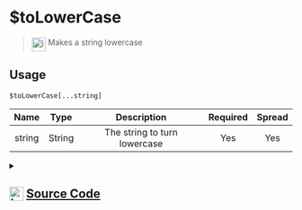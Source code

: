 # $toLowerCase
> <img align="top" src="https://upload.wikimedia.org/wikipedia/commons/thumb/e/e4/Infobox_info_icon.svg/160px-Infobox_info_icon.svg.png?20150409153300" alt="image" width="25" height="auto"> Makes a string lowercase
## Usage
```
$toLowerCase[...string]
```
| Name | Type | Description | Required | Spread
| :---: | :---: | :---: | :---: | :---: |
string | String | The string to turn lowercase | Yes | Yes
<details>
<summary>
    
## <img align="top" src="https://cdn4.iconfinder.com/data/icons/iconsimple-logotypes/512/github-512.png" alt="image" width="25" height="auto">  [Source Code](https://github.com/tryforge/ForgeScript-V2/blob/main/src/native/toLowerCase.ts)
    
</summary>
    
```ts
import { ArgType, NativeFunction, Return } from "../structures"

export default new NativeFunction({
    name: "$toLowerCase",
    description: "Makes a string lowercase",
    unwrap: true,
    args: [
        {
            name: "string",
            description: "The string to turn lowercase",
            type: ArgType.String,
            rest: true,
            required: true
        }
    ],
    brackets: true,
    execute(ctx, [ values ]) {
        return Return.success(values.join(";").toLowerCase())   
    }
})
```
    
</details>